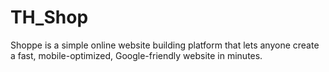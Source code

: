 # TH_Shop
Shoppe is a simple online website building platform that lets anyone create a fast, mobile-optimized, Google-friendly website in minutes.
